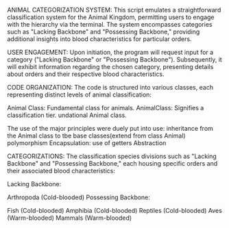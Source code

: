 ANIMAL CATEGORIZATION SYSTEM: This script emulates a straightforward classification system for the Animal Kingdom, permitting users to engage with the hierarchy via the terminal. The system encompasses categories such as "Lacking Backbone" and "Possessing Backbone," providing additional insights into blood characteristics for particular orders.

USER ENGAGEMENT: Upon initiation, the program will request input for a category ("Lacking Backbone" or "Possessing Backbone"). Subsequently, it will exhibit information regarding the chosen category, presenting details about orders and their respective blood characteristics.

CODE ORGANIZATION: The code is structured into various classes, each representing distinct levels of animal classification:

Animal Class: Fundamental class for animals.
AnimalClass: Signifies a classification tier.
undational Animal class.

The use of the major principles were duely put into use:
inheritance from the Animal class to tbe base classes(extend from class Animal)
polymorphism
Encapsulation: use of getters
Abstraction

CATEGORIZATIONS: The classification species divisions such as "Lacking Backbone" and "Possessing Backbone," each housing specific orders and their associated blood characteristics:

Lacking Backbone:

Arthropoda (Cold-blooded)
Possessing Backbone:

Fish (Cold-blooded)
Amphibia (Cold-blooded)
Reptiles (Cold-blooded)
Aves (Warm-blooded)
Mammals (Warm-blooded)




